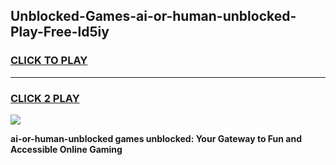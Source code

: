 
## Unblocked-Games-ai-or-human-unblocked-Play-Free-ld5iy
<h3>
<a href="https://premium76.site?title=ai-or-human-unblocked&ref=21A">CLICK TO PLAY</a></h3>
<hr>

<h3>
<a href="https://premium76.site?title=ai-or-human-unblocked&ref=21A">CLICK 2 PLAY</a>
  
</h3>

<a href="https://premium76.site?title=ai-or-human-unblocked&ref=21A"><img src="https://clearcache.store/games.png"></a>


**ai-or-human-unblocked games unblocked: Your Gateway to Fun and Accessible Online Gaming**
